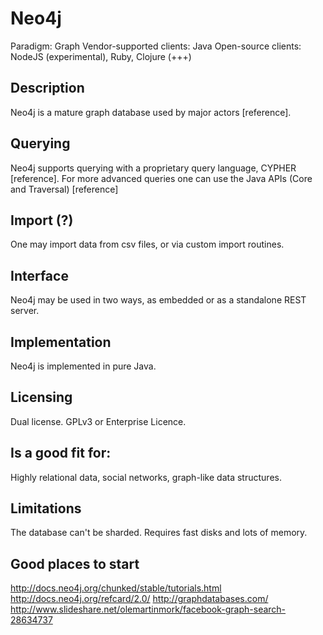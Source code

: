 # Neo4j

Paradigm: Graph
Vendor-supported clients: Java
Open-source clients: NodeJS (experimental), Ruby, Clojure (+++)

## Description

Neo4j is a mature graph database used by major actors [reference]. 

## Querying

Neo4j supports querying with a proprietary query language, CYPHER [reference]. For more advanced queries one can use the Java APIs (Core and Traversal) [reference]

## Import (?)
One may import data from csv files, or via custom import routines.

## Interface
Neo4j may be used in two ways, as embedded or as a standalone REST server.

## Implementation

Neo4j is implemented in pure Java.

## Licensing

Dual license. GPLv3 or Enterprise Licence.

## Is a good fit for:

Highly relational data, social networks, graph-like data structures.

## Limitations

The database can't be sharded. Requires fast disks and lots of memory.

## Good places to start

http://docs.neo4j.org/chunked/stable/tutorials.html
http://docs.neo4j.org/refcard/2.0/
http://graphdatabases.com/
http://www.slideshare.net/olemartinmork/facebook-graph-search-28634737


